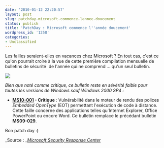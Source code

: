```yaml
---
date: '2010-01-12 22:20:57'
layout: post
slug: patchday-microsoft-commence-lannee-doucement
status: publish
title: 'PatchDay : Microsoft commence l''année doucement'
wordpress_id: '1258'
categories:
- Unclassified
---
```


Les failles seraient-elles en vacances chez Microsoft ? En tout cas, c'est ce qu'on pourrait croire à la vue de cette première compilation mensuelle de bulletins de sécurité  de l'année qui ne comprend ... qu'un seul bulletin.








[![](http://blog.kdecherf.com/wp-content/uploads/2009/08/PatchDay1.png)](http://blog.kdecherf.com/wp-content/uploads/2009/08/PatchDay1.png)








_Bien que noté comme critique, ce bulletin reste en sévérité faible pour toutes les versions de Windows sauf Windows 2000 SP4 :_





	
  * **[MS10-001](http://www.microsoft.com/technet/security/bulletin/ms10-001.mspx) - Critique** : Vulnérabilité dans le moteur de rendu des polices _Embedded OpenType_ (EOT) permettant l'exécution de code à distance. Cette faille concerne des applications telles qu'Internet Explorer, Office PowerPoint ou encore Word. Ce bulletin remplace le précédant bulletin **MS09-029**.








Bon patch day :)








_Source : _[_Microsoft Security Response Center_](http://www.microsoft.com/technet/security/bulletin/ms10-jan.mspx)



